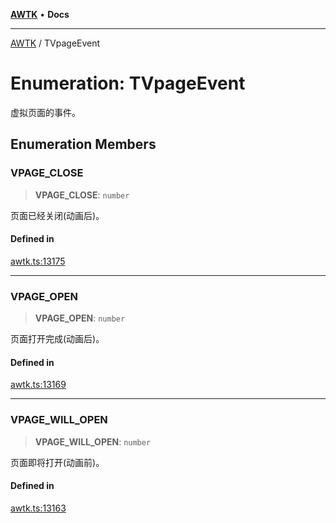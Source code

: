 [**AWTK**](../README.md) • **Docs**

***

[AWTK](../globals.md) / TVpageEvent

# Enumeration: TVpageEvent

虚拟页面的事件。

## Enumeration Members

### VPAGE\_CLOSE

> **VPAGE\_CLOSE**: `number`

页面已经关闭(动画后)。

#### Defined in

[awtk.ts:13175](https://github.com/zlgopen/awtk-binding/blob/a193834fdb1c1ee98bdcf84db4b6e5fd059e1d7c/tools/code_gen/js/output/awtk.ts#L13175)

***

### VPAGE\_OPEN

> **VPAGE\_OPEN**: `number`

页面打开完成(动画后)。

#### Defined in

[awtk.ts:13169](https://github.com/zlgopen/awtk-binding/blob/a193834fdb1c1ee98bdcf84db4b6e5fd059e1d7c/tools/code_gen/js/output/awtk.ts#L13169)

***

### VPAGE\_WILL\_OPEN

> **VPAGE\_WILL\_OPEN**: `number`

页面即将打开(动画前)。

#### Defined in

[awtk.ts:13163](https://github.com/zlgopen/awtk-binding/blob/a193834fdb1c1ee98bdcf84db4b6e5fd059e1d7c/tools/code_gen/js/output/awtk.ts#L13163)
